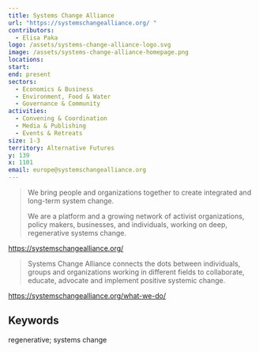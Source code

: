 ```yaml
---
title: Systems Change Alliance
url: "https://systemschangealliance.org/ "
contributors:
  - Elisa Paka
logo: /assets/systems-change-alliance-logo.svg
image: /assets/systems-change-alliance-homepage.png
locations: 
start: 
end: present
sectors:
  - Economics & Business
  - Environment, Food & Water
  - Governance & Community
activities:
  - Convening & Coordination
  - Media & Publishing
  - Events & Retreats
size: 1-3
territory: Alternative Futures
y: 139
x: 1101
email: europe@systemschangealliance.org
---
```

> We bring people and organizations together to create integrated and long-term system change. 
> 
> We are a platform and a growing network of activist organizations, policy makers, businesses, and individuals, working on deep, regenerative systems change.

https://systemschangealliance.org/

> Systems Change Alliance connects the dots between individuals, groups and organizations working in different fields to collaborate, educate, advocate and implement positive systemic change.

 https://systemschangealliance.org/what-we-do/

## Keywords

regenerative; systems change
